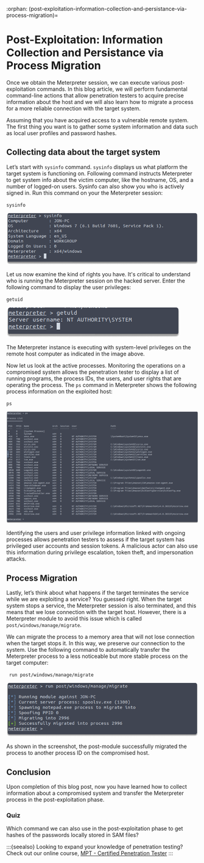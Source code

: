 :orphan:
(post-exploitation-information-collection-and-persistance-via-process-migration)=

# Post-Exploitation: Information Collection and Persistance via Process Migration

Once we obtain the Meterpreter session, we can execute various post-exploitation commands. In this blog article, we will perform fundamental command-line actions that allow penetration testers to acquire precise information about the host and we will also learn how to migrate a process for a more reliable connection with the target system.

Assuming that you have acquired access to a vulnerable remote system. The first thing you want is to gather some system information and data such as local user profiles and password hashes.

## Collecting data about the target system

Let’s start with `sysinfo` command. `sysinfo` displays us what platform the target system is functioning on. Following command instructs Meterpreter to get system info about the victim computer, like the hostname, OS, and a number of logged-on users. Sysinfo can also show you who is actively signed in. Run this command on your the Meterpreter session:

`sysinfo`

![alt img](images/process-migration-19.png)

Let us now examine the kind of rights you have. It's critical to understand who is running the Meterpreter session on the hacked server. Enter the following command to display the user privileges:

`getuid`

![alt img](images/process-migration-20.png)

The Meterpreter instance is executing with system-level privileges on the remote host computer as indicated in the image above.

Now let us look at the active processes. Monitoring the operations on a compromised system allows the penetration tester to display a list of running programs, the process IDs, the users, and user rights that are operating the process. The `ps` command in Meterpreter shows the following process information on the exploited host:

`ps`

![alt img](images/process-migration-21.png)

Identifying the users and user privilege information linked with ongoing processes allows penetration testers to assess if the target system has privileged user accounts and session tokens. A malicious actor can also use this information during privilege escalation, token theft, and impersonation attacks.

## Process Migration

Lastly, let’s think about what happens if the target terminates the service while we are exploiting a service? You guessed right. When the target system stops a service, the Meterpreter session is also terminated, and this means that we lose connection with the target host. However, there is a Meterpreter module to avoid this issue which is called `post/windows/manage/migrate`.

We can migrate the process to a memory area that will not lose connection when the target stops it. In this way, we preserve our connection to the system. Use the following command to automatically transfer the Meterpreter process to a less noticeable but more stable process on the target computer:

` run post/windows/manage/migrate`

![alt img](images/process-migration-33.png)

As shown in the screenshot, the post-module successfully migrated the process to another process ID on the compromised host.

## Conclusion

Upon completion of this blog post, now you have learned how to collect information about a compromised system and transfer the Meterpreter process in the post-exploitation phase.

### Quiz

Which command we can also use in the post-exploitation phase to get hashes of the passwords locally stored in SAM files?

:::{seealso}
Looking to expand your knowledge of penetration testing? Check out our online course, [MPT - Certified Penetration Tester](https://www.mosse-institute.com/certifications/mpt-certified-penetration-tester.html)
:::
